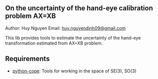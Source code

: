 On the uncertainty of the hand-eye calibration problem AX=XB
------------
Author: Huy Nguyen
Email: huy.nguyendinh09@gmail.com

This lib provides tools to estimate the uncertainty of the hand-eye transformation estimated from AX=XB problem.

Requirements
------------

- [python-cope](https://github.com/dinhhuy2109/python-cope): Tools for working in the space of SE(3), SO(3)
